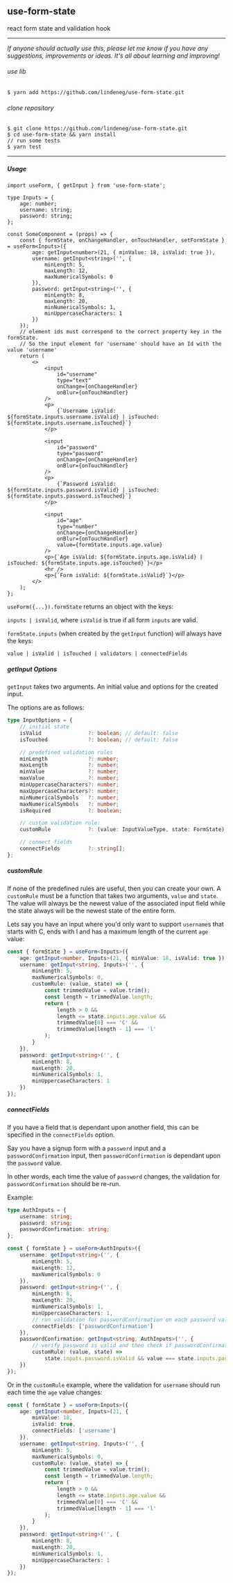 ## use-form-state

react form state and validation hook

---

_If anyone should actually use this, please let me know if you have any suggestions, improvements or ideas. It's all about learning and improving!_

###### use lib

`$ yarn add https://github.com/lindeneg/use-form-state.git`

###### clone repository

```
$ git clone https://github.com/lindeneg/use-form-state.git
$ cd use-form-state && yarn install
// run some tests
$ yarn test
```

---

##### Usage

```tsx
import useForm, { getInput } from 'use-form-state';

type Inputs = {
    age: number;
    username: string;
    password: string;
};

const SomeComponent = (props) => {
    const { formState, onChangeHandler, onTouchHandler, setFormState } = useForm<Inputs>({
        age: getInput<number>(21, { minValue: 18, isValid: true }),
        username: getInput<string>('', {
            minLength: 5,
            maxLength: 12,
            maxNumericalSymbols: 0
        }),
        password: getInput<string>('', {
            minLength: 8,
            maxLength: 20,
            minNumericalSymbols: 1,
            minUppercaseCharacters: 1
        })
    });
    // element ids must correspond to the correct property key in the formState.
    // So the input element for 'username' should have an Id with the value 'username'
    return (
        <>
            <input
                id="username"
                type="text"
                onChange={onChangeHandler}
                onBlur={onTouchHandler}
            />
            <p>
                {`Username isValid: ${formState.inputs.username.isValid} | isTouched: ${formState.inputs.username.isTouched}`}
            </p>

            <input
                id="password"
                type="password"
                onChange={onChangeHandler}
                onBlur={onTouchHandler}
            />
            <p>
                {`Password isValid: ${formState.inputs.password.isValid} | isTouched: ${formState.inputs.password.isTouched}`}
            </p>

            <input
                id="age"
                type="number"
                onChange={onChangeHandler}
                onBlur={onTouchHandler}
                value={formState.inputs.age.value}
            />
            <p>{`Age isValid: ${formState.inputs.age.isValid} | isTouched: ${formState.inputs.age.isTouched}`}</p>
            <hr />
            <p>{`Form isValid: ${formState.isValid}`}</p>
        </>
    );
};
```

`useForm({...}).formState` returns an object with the keys:

`inputs | isValid`, where `isValid` is true if all form `inputs` are valid.

`formState.inputs` (when created by the `getInput` function) will always have the keys:

`value | isValid | isTouched | validators | connectedFields`

##### getInput Options

`getInput` takes two arguments. An initial value and options for the created input.

The options are as follows:

```ts
type InputOptions = {
    // initial state
    isValid               ?: boolean; // default: false
    isTouched             ?: boolean; // default: false

    // predefined validation rules
    minLength             ?: number;
    maxLength             ?: number;
    minValue              ?: number;
    maxValue              ?: number;
    minUppercaseCharacters?: number;
    maxUppercaseCharacters?: number;
    minNumericalSymbols   ?: number;
    maxNumericalSymbols   ?: number;
    isRequired            ?: boolean;

    // custom validation rule:
    customRule            ?: (value: InputValueType, state: FormState) => boolean;

    // connect fields
    connectFields         ?: string[];
};
```

##### customRule

If none of the predefined rules are useful, then you can create your own. A `customRule` must be a function
that takes two arguments, `value` and `state`. The value will always be the newest value of the associated
input field while the state always will be the newest state of the entire form.

Lets say you have an input where you'd only want to support `username`s that starts with C, ends with l and has a maximum length of the current `age` value:

```ts
const { formState } = useForm<Inputs>({
    age: getInput<number, Inputs>(21, { minValue: 18, isValid: true }),
    username: getInput<string, Inputs>('', {
        minLength: 5,
        maxNumericalSymbols: 0,
        customRule: (value, state) => {
            const trimmedValue = value.trim();
            const length = trimmedValue.length;
            return (
                length > 0 &&
                length <= state.inputs.age.value &&
                trimmedValue[0] === 'C' &&
                trimmedValue[length - 1] === 'l'
            );
        }
    }),
    password: getInput<string>('', {
        minLength: 8,
        maxLength: 20,
        minNumericalSymbols: 1,
        minUppercaseCharacters: 1
    })
});
```

##### connectFields

If you have a field that is dependant upon another field, this can be specified in the `connectFields` option.

Say you have a signup form with a `password` input and a `passwordConfirmation` input, then `passwordConfirmation` is dependant upon the `password` value.

In other words, each time the value of `password` changes, the validation for `passwordConfirmation` should be re-run.

Example:

```ts
type AuthInputs = {
    username: string;
    password: string;
    passwordConfirmation: string;
};

const { formState } = useForm<AuthInputs>({
    username: getInput<string>('', {
        minLength: 5,
        maxLength: 12,
        maxNumericalSymbols: 0
    }),
    password: getInput<string>('', {
        minLength: 8,
        maxLength: 20,
        minNumericalSymbols: 1,
        minUppercaseCharacters: 1,
        // run validation for passwordConfirmation on each password value change
        connectFields: ['passwordConfirmation']
    }),
    passwordConfirmation: getInput<string, AuthInputs>('', {
        // verify password is valid and then check if passwordConfirmation and password are equal
        customRule: (value, state) =>
            state.inputs.password.isValid && value === state.inputs.password.value
    })
});
```

Or in the `customRule` example, where the validation for `username` should run each time the `age` value changes:

```ts
const { formState } = useForm<Inputs>({
    age: getInput<number, Inputs>(21, {
        minValue: 18,
        isValid: true,
        connectFields: ['username']
    }),
    username: getInput<string, Inputs>('', {
        minLength: 5,
        maxNumericalSymbols: 0,
        customRule: (value, state) => {
            const trimmedValue = value.trim();
            const length = trimmedValue.length;
            return (
                length > 0 &&
                length <= state.inputs.age.value &&
                trimmedValue[0] === 'C' &&
                trimmedValue[length - 1] === 'l'
            );
        }
    }),
    password: getInput<string>('', {
        minLength: 8,
        maxLength: 20,
        minNumericalSymbols: 1,
        minUppercaseCharacters: 1
    })
});
```
